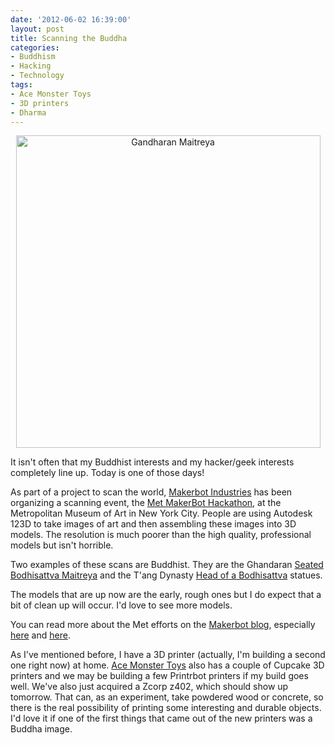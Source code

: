 ```yaml
---
date: '2012-06-02 16:39:00'
layout: post
title: Scanning the Buddha
categories:
- Buddhism
- Hacking
- Technology
tags:
- Ace Monster Toys
- 3D printers
- Dharma
---
```

<p style="text-align:center"><a href="http://www.flickr.com/photos/albill/7323520922/" title="Gandharan Maitreya by albill, on Flickr"><img src="http://farm8.staticflickr.com/7233/7323520922_24ed9b0108.jpg" width="487" height="500" alt="Gandharan Maitreya"></a></p>
It isn't often that my Buddhist interests and my hacker/geek interests completely line up. Today is one of those days!

As part of a project to scan the world, [Makerbot Industries](http://www.makerbot.com) has been organizing a scanning event, the [Met MakerBot Hackathon](http://www.makerbot.com/blog/2012/05/31/met-makerbot-hackathon-art-to-the-people/), at the Metropolitan Museum of Art in New York City. People are using Autodesk 123D to take images of art and then assembling these images into 3D models. The resolution is much poorer than the high quality, professional models but isn't horrible. 

Two examples of these scans are Buddhist. They are the Ghandaran [Seated Bodhisattva Maitreya](http://www.thingiverse.com/thing:24124) and the T'ang Dynasty [Head of a Bodhisattva](http://www.thingiverse.com/thing:24101) statues.

The models that are up now are the early, rough ones but I do expect that a bit of clean up will occur. I'd love to see more models.

You can read more about the Met efforts on the [Makerbot blog](http://www.makerbot.com/blog/), especially [here](http://www.makerbot.com/blog/2012/06/02/the-art-is-spreading/) and [here](http://www.makerbot.com/blog/2012/06/01/met-makerbot-hackathon-art-now-on-thingiverse/).

As I've mentioned before, I have a 3D printer (actually, I'm building a second one right now) at home. [Ace Monster Toys](http://www.acemonstertoys.org) also has a couple of Cupcake 3D printers and we may be building a few Printrbot printers if my build goes well. We've also just acquired a Zcorp z402, which should show up tomorrow. That can, as an experiment, take powdered wood or concrete, so there is the real possibility of printing some interesting and durable objects. I'd love it if one of the first things that came out of the new printers was a Buddha image.
